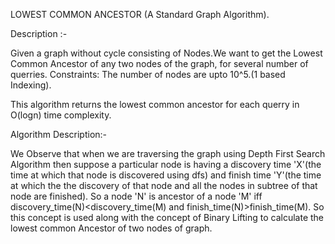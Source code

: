 LOWEST COMMON ANCESTOR (A Standard Graph Algorithm).
	
Description :-

Given a graph without cycle consisting of Nodes.We want to get the Lowest Common Ancestor of any two nodes of the graph, for several number of querries.
Constraints: 
The number of nodes are upto 10^5.(1 based Indexing).

This algorithm returns the lowest common ancestor for each querry in O(logn) time complexity.

Algorithm Description:-

We Observe that when we are traversing the graph using Depth First Search Algorithm then suppose a particular node is having a discovery time 'X'(the time at which that node is discovered using dfs) and finish time 'Y'(the time at which the the discovery of that node and all the nodes in subtree of that node are finished).
So a node 'N' is ancestor of a node 'M' iff discovery_time(N)<discovery_time(M) and finish_time(N)>finish_time(M). So this concept is used along with the concept of Binary Lifting to calculate the lowest common Ancestor of two nodes of graph.
